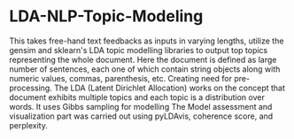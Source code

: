 # LDA-NLP-Topic-Modeling
This takes free-hand text feedbacks as inputs in varying lengths, utilize the gensim and sklearn's LDA topic modelling libraries to output top topics representing the whole document. Here the document is defined as large number of sentences, each one of which contain string objects along with numeric values, commas, parenthesis, etc. Creating need for pre-processing. 
The LDA (Latent Dirichlet Allocation) works on the concept that document exhibits multiple topics and each topic is a distribution over words. It uses Gibbs sampling for modelling
The Model assessment and visualization part was carried out using pyLDAvis, coherence score, and perplexity.
